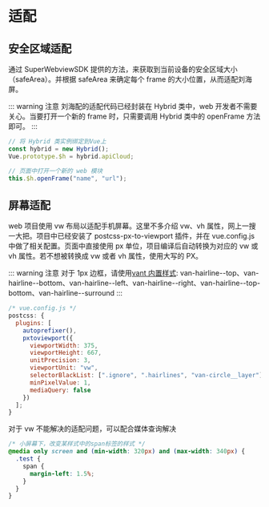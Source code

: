 # 适配

## 安全区域适配

通过 SuperWebviewSDK 提供的方法，来获取到当前设备的安全区域大小（safeArea）。并根据 safeArea 来确定每个 frame 的大小位置，从而适配刘海屏。

::: warning 注意
刘海配的适配代码已经封装在 Hybrid 类中，web 开发者不需要关心。当要打开一个新的 frame 时，只需要调用 Hybrid 类中的 openFrame 方法即可。
:::

```js
// 将 Hybrid 类实例绑定到Vue上
const hybrid = new Hybrid();
Vue.prototype.$h = hybrid.apiCloud;

// 页面中打开一个新的 web 模块
this.$h.openFrame("name", "url");
```

## 屏幕适配

web 项目使用 vw 布局以适配手机屏幕。这里不多介绍 vw、vh 属性，网上一搜一大把。项目中已经安装了 postcss-px-to-viewport 插件，并在 vue.config.js 中做了相关配置。页面中直接使用 px 单位，项目编译后自动转换为对应的 vw 或 vh 属性。若不想被转换成 vw 或者 vh 属性，使用大写的 PX。

::: warning 注意
对于 1px 边框，请使用[vant 内置样式](https://youzan.github.io/vant/#/zh-CN/style):
van-hairline--top、van-hairline--bottom、van-hairline--left、van-hairline--right、van-hairline--top-bottom、van-hairline--surround
:::

```js
/* vue.config.js */
postcss: {
  plugins: [
    autoprefixer(),
    pxtoviewport({
      viewportWidth: 375,
      viewportHeight: 667,
      unitPrecision: 3,
      viewportUnit: "vw",
      selectorBlackList: [".ignore", ".hairlines", "van-circle__layer"],
      minPixelValue: 1,
      mediaQuery: false
    })
  ];
}
```

对于 vw 不能解决的适配问题，可以配合媒体查询解决

```css
/* 小屏幕下，改变某样式中的span标签的样式 */
@media only screen and (min-width: 320px) and (max-width: 340px) {
  .test {
    span {
      margin-left: 1.5%;
    }
  }
}
```
